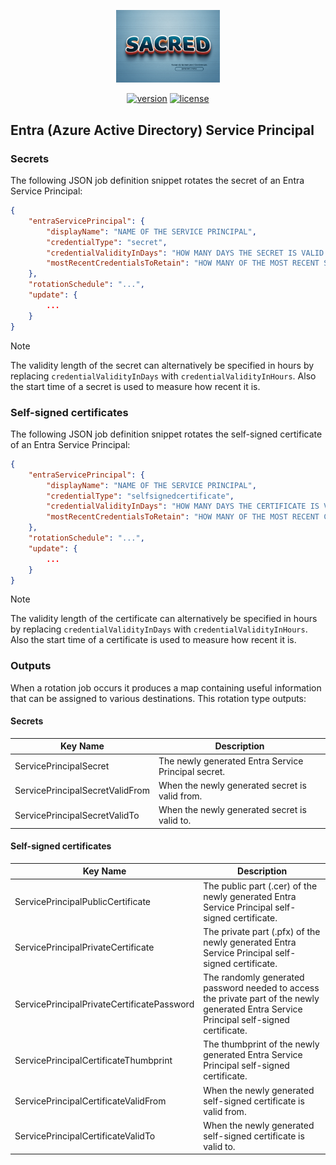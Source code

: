 <div align="center">
    <p>
        <a align="center" href="" target="_blank">
            <img width="33%" src="../SACRED.png">
        </a>
    </p>

[![version](https://img.shields.io/powershellgallery/v/SACRED.Rotate.Azure.ServicePrincipal)](https://www.powershellgallery.com/packages/SACRED.Rotate.Azure.ServicePrincipal)
[![license](https://img.shields.io/github/license/ccdigix/SACRED)](https://opensource.org/license/mit/)
</div>

## Entra (Azure Active Directory) Service Principal

### Secrets

The following JSON job definition snippet rotates the secret of an Entra Service Principal:

```json
{
    "entraServicePrincipal": {
        "displayName": "NAME OF THE SERVICE PRINCIPAL",
        "credentialType": "secret",
        "credentialValidityInDays": "HOW MANY DAYS THE SECRET IS VALID FOR (DEFAULTS TO 365 IF NOT SET)",
        "mostRecentCredentialsToRetain": "HOW MANY OF THE MOST RECENT SECRETS TO KEEP ACTIVE ON EACH ROTATION (DEFAULTS TO 2 IF NOT SET)"
    },
    "rotationSchedule": "...",
    "update": {
        ...
    }
}
```

> [!NOTE]
> The validity length of the secret can alternatively be specified in hours by replacing `credentialValidityInDays` with `credentialValidityInHours`. Also the start time of a secret is used to measure how recent it is.

### Self-signed certificates

The following JSON job definition snippet rotates the self-signed certificate of an Entra Service Principal:

```json
{
    "entraServicePrincipal": {
        "displayName": "NAME OF THE SERVICE PRINCIPAL",
        "credentialType": "selfsignedcertificate",
        "credentialValidityInDays": "HOW MANY DAYS THE CERTIFICATE IS VALID FOR (DEFAULTS TO 365 IF NOT SET)",
        "mostRecentCredentialsToRetain": "HOW MANY OF THE MOST RECENT CERTIFICATES TO KEEP ACTIVE ON EACH ROTATION (DEFAULTS TO 2 IF NOT SET)"
    },
    "rotationSchedule": "...",
    "update": {
        ...
    }
}
```

> [!NOTE]
> The validity length of the certificate can alternatively be specified in hours by replacing `credentialValidityInDays` with `credentialValidityInHours`. Also the start time of a certificate is used to measure how recent it is.

### Outputs

When a rotation job occurs it produces a map containing useful information that can be assigned to various destinations. This rotation type outputs:

#### Secrets

| Key Name | Description |
| ------------- | ------------- |
| ServicePrincipalSecret | The newly generated Entra Service Principal secret. |
| ServicePrincipalSecretValidFrom | When the newly generated secret is valid from. |
| ServicePrincipalSecretValidTo | When the newly generated secret is valid to. |

#### Self-signed certificates

| Key Name | Description |
| ------------- | ------------- |
| ServicePrincipalPublicCertificate | The public part (.cer) of the newly generated Entra Service Principal self-signed certificate. |
| ServicePrincipalPrivateCertificate | The private part (.pfx) of the newly generated Entra Service Principal self-signed certificate. |
| ServicePrincipalPrivateCertificatePassword | The randomly generated password needed to access the private part of the newly generated Entra Service Principal self-signed certificate. |
| ServicePrincipalCertificateThumbprint | The thumbprint of the newly generated Entra Service Principal self-signed certificate. |
| ServicePrincipalCertificateValidFrom | When the newly generated self-signed certificate is valid from. |
| ServicePrincipalCertificateValidTo | When the newly generated self-signed certificate is valid to. |